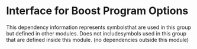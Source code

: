
# Interface for Boost Program Options
This dependency information represents symbolsthat are used in this group but defined in other modules.  Does not includesymbols used in this group that are defined inside this module.
(no dependencies outside this module)
